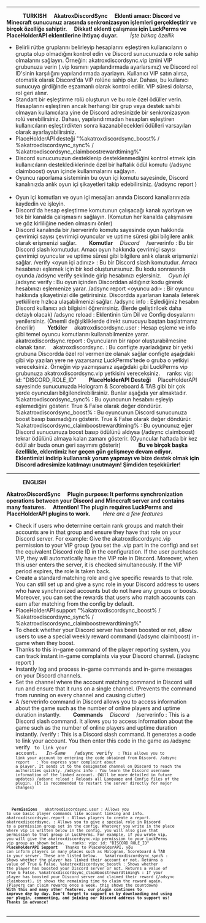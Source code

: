 ------------------------------------------------------------------------------------------------------------------------------------------------------------------------------------------------------------------------------------------------
⠀
⠀
⠀
**TURKISH**
⠀
**AkatroxDiscordSync**
⠀
**Eklenti amacı: Discord ve Minecraft sunucunuz arasında senkronizasyon işlemleri gerçekleştirir ve birçok özelliğe sahiptir.**
⠀
**Dikkat! eklenti çalışması için LuckPerms ve PlaceHolderAPI eklentilerine ihtiyaç duyar.**
⠀
⠀
_İşte birkaç özellik_
⠀
- Belirli rütbe gruplarını belirleyip hesaplarını eşleştiren kullanıcıların o grupta olup olmadığını kontrol edin ve Discord sunucunuzda o role sahip olmalarını sağlayın. Örneğin: akatroxdiscordsync.vip iznini VIP grubunuza verin (.vip kısmını yapılandırmada ayarlarsınız) ve Discord rol ID'sinin karşılığını yapılandırmada ayarlayın. Kullanıcı VIP satın alırsa, otomatik olarak Discord'da VIP rolüne sahip olur. Dahası, bu kullanıcı sunucuya girdiğinde eşzamanlı olarak kontrol edilir. VIP süresi dolarsa, rol geri alınır.
⠀
- Standart bir eşleştirme rolü oluşturun ve bu role özel ödüller verin. Hesaplarını eşleştiren ancak herhangi bir grup veya destek sahibi olmayan kullanıcılara yine de Discord adresinizde bir senkronizasyon rolü verebilirsiniz. Dahası, yapılandırmadan hesapları eşleştiren kullanıcıların eşleştirdikten sonra kazanabilecekleri ödülleri varsayılan olarak ayarlayabilirsiniz.
⠀
- PlaceHolderAPI desteği "%akatroxdiscordsync_boost% / %akatroxdiscordsync_sync% / %akatroxdiscordsync_claimboostrewardtiming%"
⠀
- Discord sunucunuzun desteklenip desteklenmediğini kontrol etmek için kullanıcıların desteklediklerinde özel bir haftalık ödül komutu (/adsync claimboost) oyun içinde kullanmalarını sağlayın.
⠀
- Oyuncu raporlama sisteminin bu oyun içi komutu sayesinde, Discord kanalınızda anlık oyun içi şikayetleri takip edebilirsiniz. (/adsync report <player> <reason>)
⠀
- Oyun içi komutları ve oyun içi mesajları anında Discord kanallarınızda kaydedin ve işleyin.
⠀
- Discord'da hesap eşleştirme komutunun çalışacağı kanalı ayarlayın ve tek bir kanalda çalışmasını sağlayın. (Komutun her kanalda çalışmasını ve göz kirliliğine neden olmasını önler)
⠀
- Discord kanalında bir /serverinfo komutu sayesinde oyun hakkında çevrimiçi sayısı çevrimiçi oyuncular ve uptime süresi gibi bilgilere anlık olarak erişmenizi sağlar.
⠀
⠀
**Komutlar**
⠀
_Discord_
⠀
/serverinfo : Bu bir Discord slash komutudur. Amacı oyun hakkında çevrimiçi sayısı çevrimiçi oyuncular ve uptime süresi gibi bilgilere anlık olarak erişmenizi sağlar.
/verify <oyun içi adınız> : Bu bir Discord slash komutudur. Amacı hesabınızı eşlemek için bir kod oluşturursunuz. Bu kodu sonrasında oyunda /adsync verify <kod> şeklinde girip hesabınızı eşlersiniz.
⠀
_Oyun İçi_
⠀
/adsync verify <kod> : Bu oyun içinden Discorddan aldığınız kodu girerek hesabınızı eşlemenize yarar.
/adsync report <oyuncu adı> <rapor sebebi> : Bir oyuncu hakkında şikayetinizi dile getirirsiniz. Discordda ayarlanan kanala ileterek yetkililere hızlıca ulaşabilmenizi sağlar.
/adsync info : Eşlediğiniz hesabın Discord kullanıcı adı bilgisini öğrenirsiniz. (İlerde geliştirilcek daha detaylı olacak)
/adsync reload : Eklentinin tüm Dil ve Config dosyalarını yenilersiniz. (Önemli değişikliklerde direkt sunucuyu baştan başlatmanız önerilir)
⠀
⠀
**Yetkiler**
⠀
akatroxdiscordsync.user : Hesap eşleme ve info gibi temel oyuncu komutlarını kullanabilmenize yarar.
akatroxdiscordsync.report : Oyuncuların bir rapor oluşturabilmesine olanak tanır.
⠀
akatroxdiscordsync.<perm> : Bu configte ayarladığınız bir yetki grubuna Discordda özel rol vermenize olanak sağlar configte aşağıdaki gibi vip yazılan yere ne yazarsanız LuckPerms'tede o gruba o yetkiyi vereceksiniz. Örneğin vip yazmışsanız aşağıdaki gibi
LuckPerms vip grubunuza akatroxdiscordsync.vip yetkisini vereceksiniz.
⠀
ranks:
  vip:
    id: "DISCORD_ROLE_ID"
⠀
⠀
**PlaceHolderAPI Desteği**
⠀
PlaceHolderAPI sayesinde sunucunuzda Hologram & Scoreboard & TAB gibi bir çok yerde oyuncuları bilgilendirebilirsiniz. Bunlar aşağıda yer almaktadır.
⠀
%akatroxdiscordsync_sync% : Bu oyuncunun hesabını eşleyip eşlemediğini gösterir. True & False olarak değer döndürür.
%akatroxdiscordsync_boost% : Bu oyuncunun Discord sunucunuza boost basıp basmadığını gösterir. True & False olarak değer döndürür.
%akatroxdiscordsync_claimboostrewardtiming% : Bu oyuncunuz eğer Discord sunucunuza boost basıp ödülünü aldıysa (/adsync claimboost) tekrar ödülünü almaya kalan zamanı gösterir. (Oyuncular haftada bir kez ödül alır buda onun geri sayımını gösterir)
⠀
⠀
⠀
**Bu ve birçok başka özellikle, eklentimiz her geçen gün gelişmeye devam ediyor. Eklentimizi indirip kullanarak yorum yapmayı ve bize destek olmak için Discord adresimize katılmayı unutmayın! Şimdiden teşekkürler!**
⠀
⠀
⠀

------------------------------------------------------------------------------------------------------------------------------------------------------------------------------------------------------------------------------------------------
⠀
⠀
⠀
**ENGLISH**

**AkatroxDiscordSync**
⠀
**Plugin purpose: It performs synchronization operations between your Discord and Minecraft server and contains many features.**
⠀
**Attention! The plugin requires LuckPerms and PlaceHolderAPI plugins to work.**
⠀
⠀
_Here are a few features_

- Check if users who determine certain rank groups and match their accounts are in that group and ensure they have that role on your Discord server. For example: Give the akatroxdiscordsync.vip permission to your VIP group (you set the .vip part in the config) and set the equivalent Discord role ID in the configuration. If the user purchases VIP, they will automatically have the VIP role in Discord. Moreover, when this user enters the server, it is checked simultaneously. If the VIP period expires, the role is taken back.
⠀
- Create a standard matching role and give specific rewards to that role. You can still set up and give a sync role in your Discord address to users who have synchronized accounts but do not have any groups or boosts. Moreover, you can set the rewards that users who match accounts can earn after matching from the config by default.
⠀
- PlaceHolderAPI support "%akatroxdiscordsync_boost% / %akatroxdiscordsync_sync% / %akatroxdiscordsync_claimboostrewardtiming%"
⠀
- To check whether your Discord server has been boosted or not, allow users to use a special weekly reward command (/adsync claimboost) in-game when they boost.
⠀
- Thanks to this in-game command of the player reporting system, you can track instant in-game complaints via your Discord channel. (/adsync report <player> <reason>)
⠀
- Instantly log and process in-game commands and in-game messages on your Discord channels.
⠀
- Set the channel where the account matching command in Discord will run and ensure that it runs on a single channel. (Prevents the command from running on every channel and causing clutter)
⠀
- A /serverinfo command in Discord allows you to access information about the game such as the number of online players and uptime duration instantly.
⠀
⠀
**Commands**
⠀
_Discord_
⠀
/serverinfo : This is a Discord slash command. It allows you to access information about the game such as the number of online players and uptime duration instantly.
/verify <your in-game name> : This is a Discord slash command. It generates a code to link your account. You then enter this code in the game as /adsync verify <code> to link your account.
⠀
_In-Game_
⠀
/adsync verify <code> : This allows you to link your account by entering the code obtained from Discord.
/adsync report <player name> <report reason> : You express your complaint about a player. It sends it to the designated channel on Discord to reach the authorities quickly.
/adsync info : You learn the Discord username information of the linked account. (Will be more detailed in future updates)
/adsync reload : Reloads all Language and Config files of the plugin. (It is recommended to restart the server directly for major changes)

⠀
**Permissions**
⠀
akatroxdiscordsync.user : Allows you to use basic player commands like account linking and info.
akatroxdiscordsync.report : Allows players to create a report.
⠀
akatroxdiscordsync.<perm> : Allows you to give a special role in Discord to a permission group set in the config. Whatever you write in the place where vip is written below in the config, you will also give that permission to that group in LuckPerms. For example, if you wrote vip, you will give the akatroxdiscordsync.vip permission to your LuckPerms vip group as shown below.
⠀
ranks:
vip:
id: "DISCORD_ROLE_ID"
⠀
⠀
**PlaceHolderAPI Support**
⠀
Thanks to PlaceHolderAPI, you can inform players in many places such as Hologram, Scoreboard & TAB in your server. These are listed below.
⠀
%akatroxdiscordsync_sync% : Shows whether the player has linked their account or not. Returns a value of True & False.
%akatroxdiscordsync_boost% : Shows whether the player has boosted your Discord server or not. Returns a value of True & False.
%akatroxdiscordsync_claimboostrewardtiming% : If your player has boosted your Discord server and claimed their reward (/adsync claimboost), it shows the remaining time to claim the reward again. (Players can claim rewards once a week, this shows the countdown)
⠀
⠀
⠀
**With this and many other features, our plugin continues to improve day by day. Don't forget to support us by downloading and using our plugin, commenting, and joining our Discord address to support us! Thanks in advance!**
⠀
⠀
⠀

------------------------------------------------------------------------------------------------------------------------------------------------------------------------------------------------------------------------------------------------

